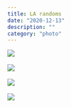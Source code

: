```yaml
---
title: LA randoms
date: "2020-12-13"
description: ""
category: "photo"
---
```


![ ](https://media.scottosmith.net/img/blog/2020/2020-12-13/la-1.jpg)
<br><br>
![ ](https://media.scottosmith.net/img/blog/2020/2020-12-13/la-2.jpg)
<br><br>
![ ](https://media.scottosmith.net/img/blog/2020/2020-12-13/la-3.jpg)
<br><br>
![ ](https://media.scottosmith.net/img/blog/2020/2020-12-13/la-4.jpg)
